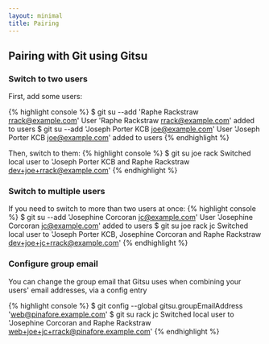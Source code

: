 ```yaml
---
layout: minimal
title: Pairing
---
```


## Pairing with Git using Gitsu

### Switch to two users

First, add some users:

{% highlight console %}
$ git su --add 'Raphe Rackstraw <rrack@example.com>'
User 'Raphe Rackstraw <rrack@example.com>' added to users
$ git su --add 'Joseph Porter KCB <joe@example.com>'
User 'Joseph Porter KCB <joe@example.com>' added to users
{% endhighlight %}

Then, switch to them:
{% highlight console %}
$ git su joe rack
Switched local user to 'Joseph Porter KCB and Raphe Rackstraw <dev+joe+rrack@example.com>'
{% endhighlight %}

### Switch to multiple users

If you need to switch to more than two users at once:
{% highlight console %}
$ git su --add 'Josephine Corcoran <jc@example.com>'
User 'Josephine Corcoran <jc@example.com>' added to users
$ git su joe rack jc
Switched local user to 'Joseph Porter KCB, Josephine Corcoran and Raphe Rackstraw <dev+joe+jc+rrack@example.com>'
{% endhighlight %}

### Configure group email

You can change the group email that Gitsu uses when combining your users' email addresses,
via a config entry

{% highlight console %}
$ git config --global gitsu.groupEmailAddress 'web@pinafore.example.com'
$ git su rack jc
Switched local user to 'Josephine Corcoran and Raphe Rackstraw <web+joe+jc+rrack@pinafore.example.com>'
{% endhighlight %}

